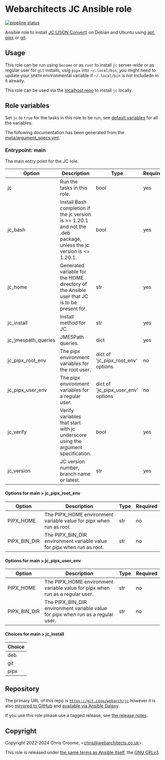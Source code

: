 # Webarchitects JC Ansible role

[![pipeline status](https://git.coop/webarch/jc/badges/main/pipeline.svg)](https://git.coop/webarch/jc/-/commits/main)

Ansible role to install [JC (JSON Convert)](https://github.com/kellyjonbrazil/jc) on Debian and Ubuntu using [apt](https://github.com/kellyjonbrazil/jc/releases), [pipx](https://pypi.org/project/jc/) or [git](https://github.com/kellyjonbrazil/jc).

## Usage

This role can be run using `become` or as `root` to install `jc` server-wide or as regular user for `git` installs, usig `pipx` into `~/.local/bin`, you might need to update your `$PATH` environmental variable if `~/.local/bin` is not includedn in it already.

This role can be used via the [localhost repo](https://git.coop/webarch/localhost) to install `jc` locally.

## Role variables

Set `jc` to `true` for the tasks in this role to be run, see [default variables](defaults/main.yml) for all the variables.

The following documentation has been generated from the [meta/argument_specs.yml](meta/argument_specs.yml).

### Entrypoint: main

The main entry point for the JC role.

|Option|Description|Type|Required|
|---|---|---|---|
| jc | Run the tasks in this role. | bool | yes |
| jc_bash | Install Bash completion if the jc version is >= 1.20.1 and not the .deb package, unless the jc version is <= 1.20.1. | bool | yes |
| jc_home | Generated variable for the HOME directory of the Ansible user that JC is to be present for. | str | yes |
| jc_install | Install method for JC. | str | yes |
| jc_jmespath_queries | JMESPath queries. | dict | yes |
| jc_pipx_root_env | The pipx environment variables for the root user. | dict of 'jc_pipx_root_env' options | no |
| jc_pipx_user_env | The pipx environment variables for a regular user. | dict of 'jc_pipx_user_env' options | no |
| jc_verify | Verify variables that start with jc underscore using the argument specification. | bool | yes |
| jc_version | JC version number, branch name or latest. | str | yes |

#### Options for main > jc_pipx_root_env

|Option|Description|Type|Required|
|---|---|---|---|
| PIPX_HOME | The PIPX_HOME environment variable value for pipx when run as root. | str | no |
| PIPX_BIN_DIR | The PIPX_BIN_DIR environment variable value for pipx when run as root. | str | no |

#### Options for main > jc_pipx_user_env

|Option|Description|Type|Required|
|---|---|---|---|
| PIPX_HOME | The PIPX_HOME environment variable value for pipx when run as a regular user. | str | no |
| PIPX_BIN_DIR | The PIPX_BIN_DIR environment variable value for pipx when run as a regular user. | str | no |

#### Choices for main > jc_install

|Choice|
|---|
| deb |
| git |
| pipx |

## Repository

The primary URL of this repo is [`https://git.coop/webarch/jc`](https://git.coop/webarch/jc) however it is also [mirrored to GitHub](https://github.com/webarch-coop/ansible-role-jc) and [available via Ansible Galaxy](https://galaxy.ansible.com/chriscroome/jc).

If you use this role please use a tagged release, see [the release notes](https://git.coop/webarch/jc/-/releases).

## Copyright

Copyright 2022-2024 Chris Croome, &lt;[chris@webarchitects.co.uk](mailto:chris@webarchitects.co.uk)&gt;.

This role is released under [the same terms as Ansible itself](https://github.com/ansible/ansible/blob/devel/COPYING), the [GNU GPLv3](LICENSE).
